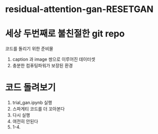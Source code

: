 # residual-attention-gan-RESETGAN

# 세상 두번째로 불친절한 git repo
코드를 돌리기 위한 준비물

1. caption 과 image 쌍으로 이루어진 데이터셋
2. 충분한 컴퓨팅파워가 보장된 환경

# 코드 돌려보기

1. trial_gan.ipynb 실행
2. 스파게티 코드를 더 꼬아본다
3. 다시 실행
4. 여전히 안된다
5. 1-4. 
